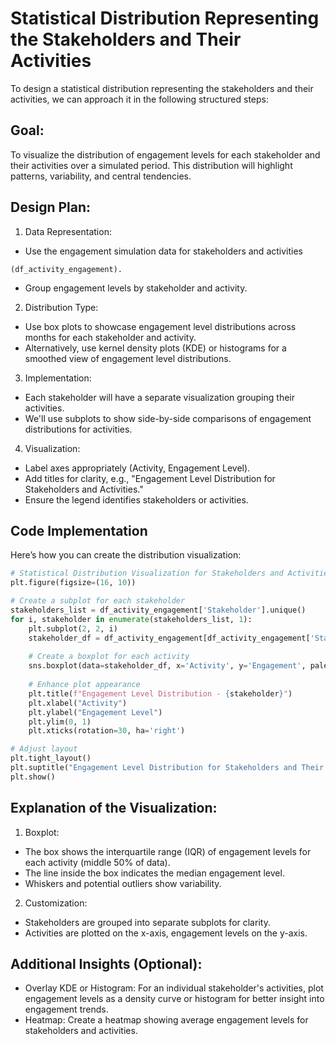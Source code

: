 # Statistical Distribution Representing the Stakeholders and Their Activities

To design a statistical distribution representing the stakeholders and their activities, we can approach it in the following structured steps:

## Goal:

To visualize the distribution of engagement levels for each stakeholder and their activities over a simulated period. This distribution will highlight patterns, variability, and central tendencies.

## Design Plan:

1. Data Representation:

- Use the engagement simulation data for stakeholders and activities
```
(df_activity_engagement).
```

- Group engagement levels by stakeholder and activity.

2. Distribution Type:

- Use box plots to showcase engagement level distributions across months for each stakeholder and activity.
- Alternatively, use kernel density plots (KDE) or histograms for a smoothed view of engagement level distributions.

3. Implementation:

- Each stakeholder will have a separate visualization grouping their activities.
- We'll use subplots to show side-by-side comparisons of engagement distributions for activities.


4. Visualization:

- Label axes appropriately (Activity, Engagement Level).
- Add titles for clarity, e.g., "Engagement Level Distribution for Stakeholders and Activities."
- Ensure the legend identifies stakeholders or activities.

## Code Implementation

Here’s how you can create the distribution visualization:

```Python
# Statistical Distribution Visualization for Stakeholders and Activities
plt.figure(figsize=(16, 10))

# Create a subplot for each stakeholder
stakeholders_list = df_activity_engagement['Stakeholder'].unique()
for i, stakeholder in enumerate(stakeholders_list, 1):
    plt.subplot(2, 2, i)
    stakeholder_df = df_activity_engagement[df_activity_engagement['Stakeholder'] == stakeholder]
    
    # Create a boxplot for each activity
    sns.boxplot(data=stakeholder_df, x='Activity', y='Engagement', palette="viridis")
    
    # Enhance plot appearance
    plt.title(f"Engagement Level Distribution - {stakeholder}")
    plt.xlabel("Activity")
    plt.ylabel("Engagement Level")
    plt.ylim(0, 1)
    plt.xticks(rotation=30, ha='right')

# Adjust layout
plt.tight_layout()
plt.suptitle("Engagement Level Distribution for Stakeholders and Their Activities", fontsize=16, y=1.02)
plt.show()
```

## Explanation of the Visualization:


1. Boxplot:

- The box shows the interquartile range (IQR) of engagement levels for each activity (middle 50% of data).
- The line inside the box indicates the median engagement level.
- Whiskers and potential outliers show variability.

2. Customization:

- Stakeholders are grouped into separate subplots for clarity.
- Activities are plotted on the x-axis, engagement levels on the y-axis.

## Additional Insights (Optional):
- Overlay KDE or Histogram: For an individual stakeholder's activities, plot engagement levels as a density curve or histogram for better insight into engagement trends.
- Heatmap: Create a heatmap showing average engagement levels for stakeholders and activities.


